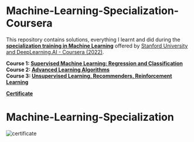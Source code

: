 # Machine-Learning-Specialization-Coursera

This repository contains solutions, everything I learnt and did during the **[specialization training in Machine Learning](https://www.coursera.org/specializations/machine-learning-introduction#courses)** offered by [Stanford University and DeepLearning.AI - Coursera (2022)](https://www.coursera.org/specializations/machine-learning-introduction#courses).

**Course 1: [Supervised Machine Learning: Regression and Classification](https://www.coursera.org/learn/machine-learning)** <br /> 
**Course 2: [Advanced Learning Algorithms](https://www.coursera.org/learn/advanced-learning-algorithms?specialization=machine-learning-introduction)** <br />
**Course 3: [Unsupervised Learning, Recommenders, Reinforcement Learning](https://www.coursera.org/learn/unsupervised-learning-recommenders-reinforcement-learning?specialization=machine-learning-introduction)**



**[Certificate](https://coursera.org/share/5bdbda3f14262b22782bb153174f8660)**  <br />

# Machine-Learning-Specialization
![certificate](CourseraF7RVEX9JSZLX.JPEG)


 <br />
  <br />
